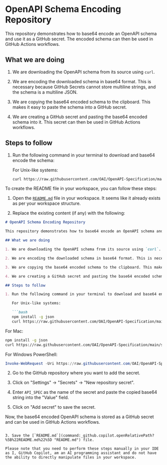 # OpenAPI Schema Encoding Repository

This repository demonstrates how to base64 encode an OpenAPI schema and use it as a GitHub secret. The encoded schema can then be used in GitHub Actions workflows.

## What we are doing

1. We are downloading the OpenAPI schema from its source using `curl`.

2. We are encoding the downloaded schema in base64 format. This is necessary because GitHub Secrets cannot store multiline strings, and the schema is a multiline JSON.

3. We are copying the base64 encoded schema to the clipboard. This makes it easy to paste the schema into a GitHub secret.

4. We are creating a GitHub secret and pasting the base64 encoded schema into it. This secret can then be used in GitHub Actions workflows.

## Steps to follow

1. Run the following command in your terminal to download and base64 encode the schema:

    For Unix-like systems:

    ```bash
    curl https://raw.githubusercontent.com/OAI/OpenAPI-Specification/main/schemas/v3.0/schema.json | base64 -w 0 | xclip -selection clipboard

To create the README file in your workspace, you can follow these steps:

1. Open the [`README.md`](command:_github.copilot.openRelativePath?%5B%22README.md%22%5D "README.md") file in your workspace. It seems like it already exists as per your workspace structure.

2. Replace the existing content (if any) with the following:

```markdown
# OpenAPI Schema Encoding Repository

This repository demonstrates how to base64 encode an OpenAPI schema and use it as a GitHub secret. The encoded schema can then be used in GitHub Actions workflows.

## What we are doing

1. We are downloading the OpenAPI schema from its source using `curl`.

2. We are encoding the downloaded schema in base64 format. This is necessary because GitHub Secrets cannot store multiline strings, and the schema is a multiline JSON.

3. We are copying the base64 encoded schema to the clipboard. This makes it easy to paste the schema into a GitHub secret.

4. We are creating a GitHub secret and pasting the base64 encoded schema into it. This secret can then be used in GitHub Actions workflows.

## Steps to follow

1. Run the following command in your terminal to download and base64 encode the schema:

   For Unix-like systems:

   ```bash
   npm install -g json
   curl https://raw.githubusercontent.com/OAI/OpenAPI-Specification/main/schemas/v3.0/schema.json | json -0 | base64 | xclip -selection clipboard
   ```

   For Mac:

   ```bash
   npm install -g json
   curl https://raw.githubusercontent.com/OAI/OpenAPI-Specification/main/schemas/v3.0/schema.json | json -0 | base64  | pbcopy
   ```

   For Windows PowerShell:

   ```powershell
   Invoke-WebRequest -Uri https://raw.githubusercontent.com/OAI/OpenAPI-Specification/main/schemas/v3.0/schema.json -OutFile schema.json; [Convert]::ToBase64String([IO.File]::ReadAllBytes("schema.json")) | Set-Clipboard
   ```

2. Go to the GitHub repository where you want to add the secret.

3. Click on "Settings" -> "Secrets" -> "New repository secret".

4. Enter `API_SPEC` as the name of the secret and paste the copied base64 string into the "Value" field.

5. Click on "Add secret" to save the secret.

Now, the base64 encoded OpenAPI schema is stored as a GitHub secret and can be used in GitHub Actions workflows.
```

3. Save the [`README.md`](command:_github.copilot.openRelativePath?%5B%22README.md%22%5D "README.md") file.

Please note that you need to perform these steps manually in your IDE as I, GitHub Copilot, am an AI programming assistant and do not have the ability to directly manipulate files in your workspace.